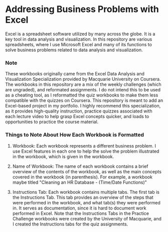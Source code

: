 # Addressing Business Problems with Excel

Excel is a spreadsheet software utilized by many across the globe. It is a key tool in data analysis and visualization. In this repository are various spreadsheets, where I use Microsoft Excel and many of its functions to solve business problems related to data analysis and visualization. 

### Note  
These workbooks originally came from the Excel Data Analysis and Visualization Specialization provided by Macquarie University on Coursera. The workbooks in this repository are a mix of the weekly challenges (which are ungraded), and reformated assignments. I do not intend this to be used as a cheating tool, as I reformatted the quiz workbooks to make them less compatible with the quizzes on Coursera. This repository is meant to add an Excel-based project in my portfolio. I highly recommend this specialization, as it provides high-quality instruction, practice quizzes associated with each lecture video to help grasp Excel concepts quicker, and loads to opportunities to practice the course material.

### Things to Note About How Each Workbook is Formatted  

1) Workbook: Each workbook represents a different business problem. I use Excel features in each one to help the solve the problem illustrated in the workbook, which is given in the workbook. 

2) Name of Workbook: The name of each workbook contains a brief overview of the contents of the workbook, as well as the main concepts covered in the workbook (in parenthesis).
For example, a workbook maybe titled "Cleaning an HR Database - (Time/Date Functions)"

3) Instructions Tab: Each workbook contains multiple tabs. The first tab is the Instructions Tab. This tab provides an overview of the steps that were performed in the workbook, and what tab(s) they were performed in. It serves as documentation, since it is hard to document work performed in Excel. Note that the Instructions Tabs in the Practice Challenge workbooks were created by the University of Macquarie, and I created the Instructions tabs for the quiz assignments.
